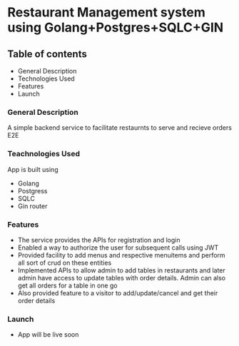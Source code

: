 # Restaurant Management system using Golang+Postgres+SQLC+GIN

## Table of contents

- General Description
- Technologies Used
- Features
- Launch

### General Description

A simple backend service to facilitate restaurnts to serve and recieve orders E2E 

### Teachnologies Used

App is built using

- Golang
- Postgress 
- SQLC
- Gin router

### Features

- The service provides the APIs for registration and login
- Enabled a way to authorize the user for subsequent calls using JWT 
- Provided facility to add menus and respective menuitems and perform all sort of crud on these entities
- Implemented APIs to allow admin to add tables in restaurants and later admin have access to update tables with order details. Admin can also get all orders for a table in one go 
- Also provided feature to a visitor to add/update/cancel and get their order details 


### Launch

- App will be live soon
